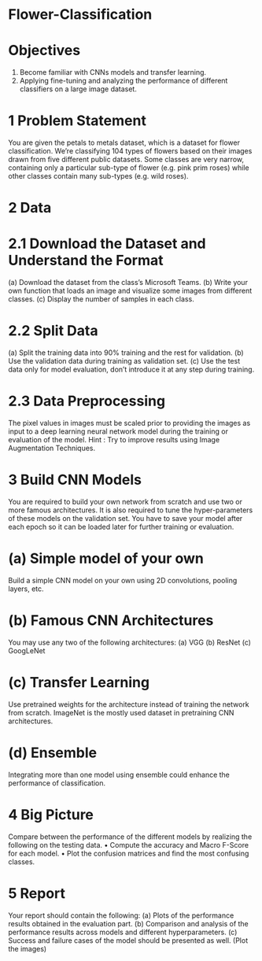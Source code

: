 # Flower-Classification

# Objectives

 1. Become familiar with CNNs models and transfer learning.
 2. Applying fine-tuning and analyzing the performance of different classifiers on a large
 image dataset.

# 1 Problem Statement

You are given the petals to metals dataset, which is a dataset for flower classification. We’re classifying 104 types of flowers based on their images drawn from five different public datasets. Some classes are very narrow, containing only a particular sub-type of flower (e.g. pink prim roses) while other classes contain many sub-types (e.g. wild roses).

# 2 Data

# 2.1 Download the Dataset and Understand the Format
 (a) Download the dataset from the class’s Microsoft Teams.
 (b) Write your own function that loads an image and visualize some images from different classes.
 (c) Display the number of samples in each class.

 # 2.2 Split Data
 (a) Split the training data into 90% training and the rest for validation.
 (b) Use the validation data during training as validation set.
 (c) Use the test data only for model evaluation, don’t introduce it at any step during training.

 # 2.3 Data Preprocessing
 The pixel values in images must be scaled prior to providing the images as input to a deep learning neural network model during the training or evaluation of the model.
 Hint : Try to improve results using Image Augmentation Techniques.

 # 3 Build CNN Models
 
 You are required to build your own network from scratch and use two or more famous architectures. It is also required to tune the hyper-parameters of these models on the validation set. You have to save your model after each epoch so it can be loaded later for further training or evaluation.

 # (a) Simple model of your own
 Build a simple CNN model on your own using 2D convolutions, pooling layers, etc.

 # (b) Famous CNN Architectures
 You may use any two of the following architectures:
 (a) VGG
 (b) ResNet
 (c) GoogLeNet

 # (c) Transfer Learning
 Use pretrained weights for the architecture instead of training the network from scratch.
 ImageNet is the mostly used dataset in pretraining CNN architectures.

 # (d) Ensemble
 Integrating more than one model using ensemble could enhance the performance of classification.

 # 4 Big Picture
 Compare between the performance of the different models by realizing the following on the testing data.
 • Compute the accuracy and Macro F-Score for each model.
 • Plot the confusion matrices and find the most confusing classes.

 # 5 Report
 Your report should contain the following:
 (a) Plots of the performance results obtained in the evaluation part.
 (b) Comparison and analysis of the performance results across models and different hyperparameters.
 (c) Success and failure cases of the model should be presented as well. (Plot the images)
